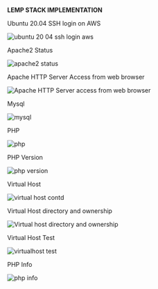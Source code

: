 **LEMP STACK IMPLEMENTATION**

Ubuntu 20.04 SSH login on AWS

![ubuntu 20 04 ssh login aws](https://user-images.githubusercontent.com/10085348/147888387-6a96559f-5985-48d0-823f-bc447ff8a84c.png)

Apache2 Status

![apache2 status](https://user-images.githubusercontent.com/10085348/147888378-c7ada084-7667-4373-9699-3bc6ef3929c4.png)

Apache HTTP Server Access from web browser

![Apache HTTP Server access from web browser](https://user-images.githubusercontent.com/10085348/147888379-02851004-2e76-4858-9c7d-75f0c766c516.png)

 Mysql
 
![mysql](https://user-images.githubusercontent.com/10085348/147888381-eadd37b9-4302-4784-8cde-e8c7ab38d309.png)

 PHP
 
![php](https://user-images.githubusercontent.com/10085348/147888382-08fae893-af04-449b-aa94-032054b3cd41.png)

 PHP Version
 
![php version](https://user-images.githubusercontent.com/10085348/147888386-344763bb-e574-4dbf-b16d-a09902662630.png)

 Virtual Host
 
![virtual host contd](https://user-images.githubusercontent.com/10085348/147888388-49c914b8-ff05-459b-9c07-fb5e2550c3e1.png)

 Virtual Host directory and ownership
 
![Virtual host directory and ownership](https://user-images.githubusercontent.com/10085348/147888389-f0e83331-68f1-44a0-a4fc-1b1771c7d87f.png)

 Virtual Host Test
 
![virtualhost test](https://user-images.githubusercontent.com/10085348/147888390-45cea158-aebc-4449-8995-9bab3d5e3172.png)

 PHP Info
 
![php info](https://user-images.githubusercontent.com/10085348/147888383-1df3c019-bcbb-4bf0-8e22-97ac57a34757.png)


